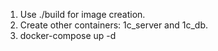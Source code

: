 1. Use ./build for image creation.
2. Create other containers: 1c_server and 1c_db.
3. docker-compose up -d
